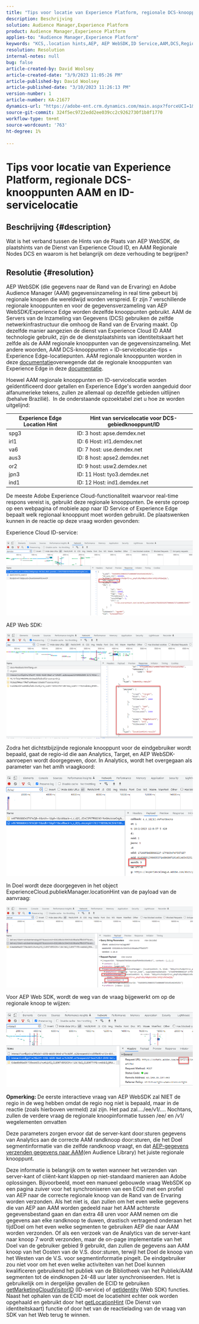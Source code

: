 ```yaml
---
title: "Tips voor locatie van Experience Platform, regionale DCS-knooppunten AAM en Tips voor locatie van ID-service"
description: Beschrijving
solution: Audience Manager,Experience Platform
product: Audience Manager,Experience Platform
applies-to: "Audience Manager,Experience Platform"
keywords: "KCS,.location hints,AEP, AEP WebSDK,ID Service,AAM,DCS,Regional Nodes"
resolution: Resolution
internal-notes: null
bug: false
article-created-by: David Woolsey
article-created-date: "3/9/2023 11:05:26 PM"
article-published-by: David Woolsey
article-published-date: "3/10/2023 11:26:13 PM"
version-number: 1
article-number: KA-21677
dynamics-url: "https://adobe-ent.crm.dynamics.com/main.aspx?forceUCI=1&pagetype=entityrecord&etn=knowledgearticle&id=6efc75d8-cebe-ed11-83ff-6045bd006239"
source-git-commit: 324f5ec9722edd2ee039cc2c9262730f1b8f1770
workflow-type: tm+mt
source-wordcount: '763'
ht-degree: 1%

---
```


# Tips voor locatie van Experience Platform, regionale DCS-knooppunten AAM en ID-servicelocatie

## Beschrijving {#description}

Wat is het verband tussen de Hints van de Plaats van AEP WebSDK, de plaatshints van de Dienst van Experience Cloud ID, en AAM Regionale Nodes DCS en waarom is het belangrijk om deze verhouding te begrijpen?

## Resolutie {#resolution}


AEP WebSDK (die gegevens naar de Rand van de Ervaring) en Adobe Audience Manager (AAM) gegevensinzameling in real time gebeurt bij regionale knopen die wereldwijd worden verspreid. Er zijn 7 verschillende regionale knooppunten en voor de gegevensverzameling van AEP WebSDK/Experience Edge worden dezelfde knooppunten gebruikt. AAM de Servers van de Inzameling van Gegevens (DCS) gebruiken de zelfde netwerkinfrastructuur die omhoog de Rand van de Ervaring maakt. Op dezelfde manier aangezien de dienst van Experience Cloud ID AAM technologie gebruikt, zijn de de dienstplaatshints van identiteitskaart het zelfde als de AAM regionale knooppunten van de gegevensinzameling. Met andere woorden, AAM DCS-knooppunten = ID-servicelocatie-tips = Experience Edge-locatiepunten. AAM regionale knooppunten worden in deze [documentatie](https://experienceleague.adobe.com/docs/audience-manager/user-guide/api-and-sdk-code/dcs/dcs-api-reference/dcs-regions.html?lang=en)overwegende dat de regionale knooppunten van Experience Edge in deze [documentatie](https://experienceleague.adobe.com/docs/experience-platform/edge-network-server-api/location-hints.html?lang=en).

Hoewel AAM regionale knooppunten en ID-servicelocatie worden geïdentificeerd door getallen en Experience Edge&#39;s worden aangeduid door alfanumerieke tekens, zullen ze allemaal op dezelfde gebieden uitlijnen (behalve Brazilië).  In de onderstaande opzoektabel ziet u hoe ze worden uitgelijnd:


| Experience Edge Location Hint | Hint van servicelocatie voor DCS-gebiedknooppunt/ID |
| --- | --- |
| spg3 | ID: 3 host: apse.demdex.net |
| irl1 | ID: 6 Host: irl1.demdex.net |
| va6 | ID: 7 host: use.demdex.net |
| aus3 | ID: 8 host: apse2.demdex.net |
| or2 | ID: 9 host: usw2.demdex.net |
| jpn3 | ID: 11 Host: tyo3.demdex.net |
| ind1 | ID: 12 Host: ind1.demdex.net |


De meeste Adobe Experience Cloud-functionaliteit waarvoor real-time respons vereist is, gebruikt deze regionale knooppunten. De eerste oproep op een webpagina of mobiele app naar ID Service of Experience Edge bepaalt welk regionaal knooppunt moet worden gebruikt. De plaatswenken kunnen in de reactie op deze vraag worden gevonden:

Experience Cloud ID-service:

![](assets/e80a1235-77bf-ed11-83ff-6045bd006239.png)



AEP Web SDK:

![](assets/8f50cbb3-75bf-ed11-83ff-6045bd006239.png)

Zodra het dichtstbijzijnde regionale knooppunt voor de eindgebruiker wordt bepaald, gaat de regio-id die aan Analytics, Target, en AEP WebSDK-aanroepen wordt doorgegeven, door. In Analytics, wordt het overgegaan als parameter van het amlh vraagkoord:

![](assets/33af14ff-77bf-ed11-83ff-6045bd006239.png)

In Doel wordt deze doorgegeven in het object ExperienceCloud.publiekManager.locationHint van de payload van de aanvraag:

![](assets/dce94437-78bf-ed11-83ff-6045bd006239.png)

Voor AEP Web SDK, wordt de weg van de vraag bijgewerkt om op de regionale knoop te wijzen:

![](assets/8245a050-79bf-ed11-83ff-6045bd006239.png)

<b>Opmerking: </b>De eerste interactieve vraag van AEP WebSDK zal NIET de regio in de weg hebben omdat de regio nog niet is bepaald, maar in de reactie (zoals hierboven vermeld) zal zijn. Het pad zal..../ee/v1/.... Nochtans, zullen de verdere vraag de regionale knoopinformatie tussen /ee/ en /v1/ wegelementen omvatten

Deze parameters zorgen ervoor dat de server-kant door:sturen gegevens van Analytics aan de correcte AAM randknoop door:sturen, die het Doel segmentinformatie van die zelfde randknoop vraagt, en dat [AEP-gegevens verzenden gegevens naar AAM](https://experienceleague.adobe.com/docs/audience-manager/user-guide/implementation-integration-guides/integration-experience-platform/aam-aep-audience-sharing.html?lang=en)(en Audience Library) het juiste regionale knooppunt.

Deze informatie is belangrijk om te weten wanneer het verzenden van server-kant of cliënt-kant klappen op niet-standaard manieren aan Adobe oplossingen. Bijvoorbeeld, moet een manueel gebouwde vraag WebSDK op een pagina zuiver voor het synchroniseren van een ECID met een profiel van AEP naar de correcte regionale knoop van de Rand van de Ervaring worden verzonden. Als het niet is, dan zullen om het even welke gegevens die van AEP aan AAM worden gedeeld naar het AAM achterste gegevensbestand gaan en dan extra 48 uren voor AAM nemen om die gegevens aan elke randknoop te duwen, drastisch vertragend onderaan het tijdDoel om het even welke segmenten te gebruiken AEP die naar AAM worden verzonden. Of als een verzoek van de Analytics van de server-kant naar knoop 7 wordt verzonden, maar de on-page implementatie van het Doel van de gebruiker gebied 9 gebruikt, dan zullen de gegevens aan AAM knoop van het Oosten van de V.S. door:sturen, terwijl het Doel de knoop van het Westen van de V.S. voor segmentinformatie pingelt. De eindgebruiker zou niet voor om het even welke activiteiten van het Doel kunnen kwalificeren gebruikend het publiek van de Bibliotheek van het Publiek/AAM segmenten tot de eindknopen 24-48 uur later synchroniseerden. Het is gebruikelijk om in dergelijke gevallen de ECID te gebruiken [getMarketingCloudVisitorID](https://experienceleague.adobe.com/docs/id-service/using/id-service-api/methods/getmcvid.html?lang=en) (ID-service) of [getIdentity](https://experienceleague.adobe.com/docs/experience-platform/edge/extension/accessing-the-ecid.html?lang=en) (Web SDK) functies. Naast het ophalen van de ECID moet de locatiehint echter ook worden opgehaald en gebruikt door het [getLocationHint](https://experienceleague.adobe.com/docs/id-service/using/id-service-api/methods/getlocationhint.html?lang=en) (De Dienst van identiteitskaart) functie of door het van de reactielading van de vraag van SDK van het Web terug te winnen.








